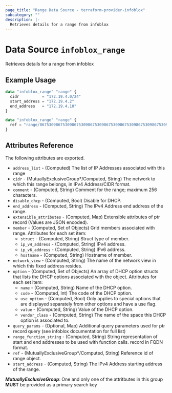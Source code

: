 ```yaml
---
page_title: "Range Data Source - terraform-provider-infoblox"
subcategory: ""
description: |-
  Retrieves details for a range from infoblox
---
```


# Data Source `infoblox_range`

Retrieves details for a range from infoblox

## Example Usage

```terraform
data "infoblox_range" "range" {
  cidr          = "172.19.4.0/24"
  start_address = "172.19.4.2"
  end_address   = "172.19.4.10"
}
```

```terraform
data "infoblox_range" "range" {
  ref = "range/867530986753098675309867530986753098675309867530986753098675309:172.19.4.2/172.19.4.10/default/default"
}
```

## Attributes Reference

The following attributes are exported.

- `address_list` -  (Computed) The list of IP Addresses associated with this range
- `cidr` -  (MutuallyExclusiveGroup*/Computed, String) The network to which this range belongs, in IPv4 Address/CIDR format.
- `comment` - (Computed, String) Comment for the range; maximum 256 characters.
- `disable_dhcp` - (Computed, Bool) Disable for DHCP.
- `end_address` -  (Computed, String) The IPv4 Address end address of the range.
- `extensible_attributes` - (Computed, Map) Extensible attributes of ptr record (Values are JSON encoded).
- `member` - (Computed, Set of Objects) Grid members associated with range.  Attributes for each set item:
  - `struct` - (Computed, String) Struct type of member.
  - `ip_v4_address` - (Computed, String) IPv4 address.
  - `ip_v6_address` - (Computed, String) IPv6 address.
  - `hostname` - (Computed, String) Hostname of member.
- `network_view` -  (Computed, String) The name of the network view in which this fixed address resides.
- `option` - (Computed, Set of Objects) An array of DHCP option structs that lists the DHCP options associated with the object.  Attributes for each set item:
  - `name` - (Computed, String) Name of the DHCP option.
  - `code` - (Computed, Int) The code of the DHCP option.
  - `use_option` - (Computed, Bool) Only applies to special options that are displayed separately from other options and have a use flag.
  - `value` - (Computed, String) Value of the DHCP option.
  - `vendor_class` - (Computed, String) The name of the space this DHCP option is associated to.
- `query_params` - (Optional, Map) Additional query parameters used for ptr record query (see infoblox documentation for full list)
- `range_function_string` -  (Computed, String) String representation of start and end addresses to be used with function calls. record in FQDN format.
- `ref` -  (MutuallyExclusiveGroup*/Computed, String) Reference id of range object.
- `start_address` -  (Computed, String) The IPv4 Address starting address of the range.

**_MutuallyExclusiveGroup_**: One and only one of the attritbutes in this group **MUST** be provided as a primary search key